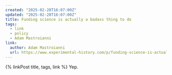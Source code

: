 ```yaml
---
created: "2025-02-28T16:07:00Z"
updated: "2025-02-28T16:07:00Z"
title: Funding science is actually a badass thing to do
tags:
  - link
  - policy
  - Adam Mastroianni
link:
  author: Adam Mastroianni
  url: https://www.experimental-history.com/p/funding-science-is-actually-a-badass
---
```


{% linkPost title, tags, link %} Yep.
